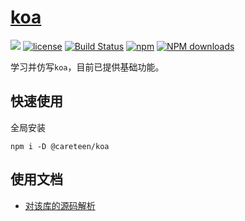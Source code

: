 # [koa](https://github.com/careteenL/koa)
[![](https://img.shields.io/badge/Powered%20by-koa-brightgreen.svg)](https://github.com/careteenL/koa)
[![license](https://img.shields.io/badge/license-MIT-blue.svg)](https://github.com/careteenL/koa/blob/master/LICENSE)
[![Build Status](https://travis-ci.org/careteenL/koa.svg?branch=master)](https://travis-ci.org/careteenL/koa)
[![npm](https://img.shields.io/badge/npm-0.1.0-orange.svg)](https://www.npmjs.com/package/@careteen/koa)
[![NPM downloads](http://img.shields.io/npm/dm/@careteen/koa.svg?style=flat-square)](http://www.npmtrends.com/@careteen/koa)

<!-- [English Document](./README.en_US.md) -->

学习并仿写`koa`，目前已提供基础功能。

## 快速使用

全局安装
```shell
npm i -D @careteen/koa
```


## 使用文档

- [对该库的源码解析](xxx)